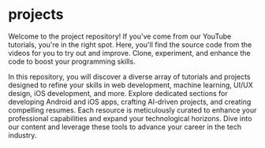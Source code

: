 # projects
Welcome to the project repository! If you've come from our YouTube tutorials, you're in the right spot. Here, you'll find the source code from the videos for you to try out and improve.  Clone, experiment, and enhance the code to boost your programming skills.

In this repository, you will discover a diverse array of tutorials and projects designed to refine your skills in web development, machine learning, UI/UX design, iOS development, and more. Explore dedicated sections for developing Android and iOS apps, crafting AI-driven projects, and creating compelling resumes. Each resource is meticulously curated to enhance your professional capabilities and expand your technological horizons. Dive into our content and leverage these tools to advance your career in the tech industry.
